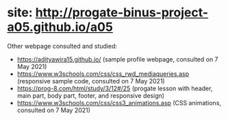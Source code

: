 # site: http://progate-binus-project-a05.github.io/a05
Other webpage consulted and studied:
- https://adityawira15.github.io/ (sample profile webpage, consulted on 7 May 2021)
- https://www.w3schools.com/css/css_rwd_mediaqueries.asp (responsive sample code, consulted on 7 May 2021)
- https://prog-8.com/html/study/3/12#/25 (progate lesson with header, main part, body part, footer, and responsive design)
- https://www.w3schools.com/css/css3_animations.asp (CSS animations, consulted on 7 May 2021)
